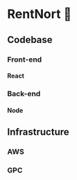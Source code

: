 # RentNort :house_with_garden:
## Codebase
### Front-end
#### React
### Back-end
#### Node
## Infrastructure
### AWS
### GPC
